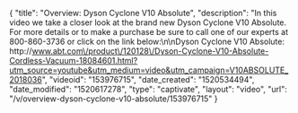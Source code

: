 {
    "title": "Overview: Dyson Cyclone V10 Absolute",
    "description": "In this video we take a closer look at the brand new Dyson Cyclone V10 Absolute.  For more details or to make a purchase be sure to call one of our experts at 800-860-3736 or click on the link below:\n\nDyson Cyclone V10 Absolute: http:\/\/www.abt.com\/product\/120128\/Dyson-Cyclone-V10-Absolute-Cordless-Vacuum-18084601.html?utm_source=youtube&utm_medium=video&utm_campaign=V10ABSOLUTE_2018036",
    "videoid": "153976715",
    "date_created": "1520534494",
    "date_modified": "1520617278",
    "type": "captivate",
    "layout": "video",
    "url": "\/v\/overview-dyson-cyclone-v10-absolute\/153976715"
}